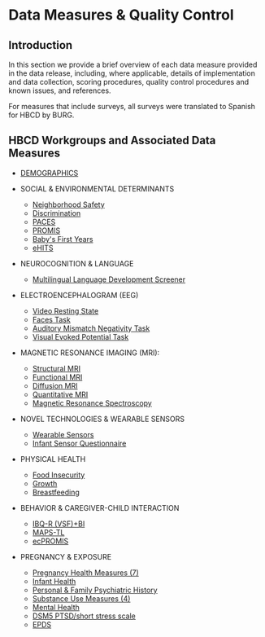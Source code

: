 # Data Measures & Quality Control

## Introduction
In this section we provide a brief overview of each data measure provided in the data release, including, where applicable, details of implementation and data collection, scoring procedures, quality control procedures and known issues, and references.

For measures that include surveys, all surveys were translated to Spanish for HBCD by BURG.


## HBCD Workgroups and Associated Data Measures

- [DEMOGRAPHICS](demographics.md)

- SOCIAL & ENVIRONMENTAL DETERMINANTS
    - [Neighborhood Safety](socenv_determinants/neighborhood_safety.md)
    - [Discrimination](socenv_determinants/discrimination.md)
    - [PACES](socenv_determinants/PACES.md)
    - [PROMIS](socenv_determinants/PROMIS.md)
    - [Baby's First Years](socenv_determinants/bfy.md)
    - [eHITS](socenv_determinants/eHITS.md)

- NEUROCOGNITION & LANGUAGE 
    - [Multilingual Language Development Screener](neurocog_language.md) 

- ELECTROENCEPHALOGRAM (EEG) 
    - [Video Resting State](eeg/video_rs.md)
    - [Faces Task](eeg/faces_task.md)
    - [Auditory Mismatch Negativity Task](eeg/aud_mm.md)
    - [Visual Evoked Potential Task](eeg/vis_ep_task.md) 

- MAGNETIC RESONANCE IMAGING (MRI):
    - [Structural MRI](mri/smri.md)
    - [Functional MRI](mri/fmri.md)
    - [Diffusion MRI](mri/dmri.md)
    - [Quantitative MRI](mri/qalas.md)
    - [Magnetic Resonance Spectroscopy](mri/mrs.md)
    
- NOVEL TECHNOLOGIES & WEARABLE SENSORS 
    - [Wearable Sensors](sensors/wearable_sensors.md)
    - [Infant Sensor Questionnaire](sensors/sensor_questionnaire.md)

- PHYSICAL HEALTH 
    - [Food Insecurity](physicalhealth.md#food-insecurity)
    - [Growth](physicalhealth.md#growth)
    - [Breastfeeding](physicalhealth.md#breastfeeding)

- BEHAVIOR & CAREGIVER-CHILD INTERACTION
    - [IBQ-R (VSF)+BI](beh_CG_interaction/IBQ-R.md)
    - [MAPS-TL](beh_CG_interaction/MAPS-TL.md)
    - [ecPROMIS](beh_CG_interaction/ePROMIS.md)

- PREGNANCY & EXPOSURE 
    - [Pregnancy Health Measures (7)](pregexp/preghealth_all.md)
    - [Infant Health](pregexp/infanthealth.md)
    - [Personal & Family Psychiatric History](pregexp/psych_history.md)
    - [Substance Use Measures (4)](pregexp/substanceuse_all.md)
    - [Mental Health](pregexp/mentalhealth.md)
    - [DSM5 PTSD/short stress scale](pregexp/NSESSS.md)
    - [EPDS](pregexp/EPDS.md)
